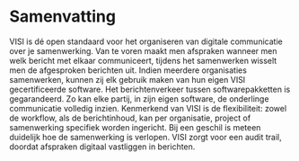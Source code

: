 # Samenvatting

VISI is dé open standaard voor het organiseren van digitale communicatie over je samenwerking.  Van te voren maakt men afspraken wanneer men welk bericht met elkaar communiceert, tijdens het samenwerken wisselt men de afgesproken berichten uit. Indien meerdere organisaties samenwerken, kunnen zij elk gebruik maken van hun eigen VISI gecertificeerde software. Het berichtenverkeer tussen softwarepakketten is gegarandeerd. Zo kan elke partij, in zijn eigen software, de onderlinge communicatie volledig inzien. Kenmerkend van VISI is de flexibiliteit: zowel de workflow, als de berichtinhoud, kan per organisatie, project of samenwerking specifiek worden ingericht. 
Bij een geschil is meteen duidelijk hoe de samenwerking is verlopen. VISI zorgt voor een audit trail, doordat afspraken digitaal vastliggen in berichten. 
